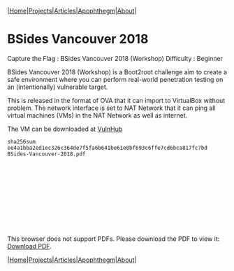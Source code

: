 |[Home](/README.md)|[Projects](/projects.md)|[Articles](/articles.md)|[Apophthegm](/apophthegm.md)|[About](/about.md)|

# **BSides Vancouver 2018**

Capture the Flag : BSides Vancouver 2018 (Workshop)
Difficulty : Beginner

BSides Vancouver 2018 (Workshop) is a Boot2root challenge aim to create a safe environment where you can perform real-world penetration testing on an (intentionally) vulnerable target.

This is released in the format of OVA that it can import to VirtualBox without problem. The network interface is set to NAT Network that it can ping all virtual machines (VMs) in the NAT Network as well as internet.

The VM can be downloaded at [VulnHub](https://www.vulnhub.com/entry/bsides-vancouver-2018-workshop,231/)

```
sha256sum ee4a1bba2ed1ec326c364de7f5fa6b641be61e0bf693c6ffe7cd6bca817fc7bd  BSides-Vancouver-2018.pdf
```

<object data="/pdf/BSides-Vancouver-2018.pdf" type="application/pdf" width="900px" height="700px">
    <embed src="/pdf/BSides-Vancouver-2018.pdf">
        <p>This browser does not support PDFs. Please download the PDF to view it: <a href="/pdf/BSides-Vancouver-2018.pdf">Download PDF</a>.</p>
</object>

|[Home](/README.md)|[Projects](/projects.md)|[Articles](/articles.md)|[Apophthegm](/apophthegm.md)|[About](/about.md)|

